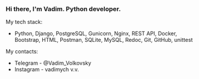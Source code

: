 ### Hi there, I'm Vadim. Python developer.

My tech stack:

- Python, Django, PostgreSQL, Gunicorn, Nginx, REST API, Docker, Bootstrap, HTML, Postman, SQLite, MySQL, Redoc, Git, GitHub, unittest


My contacts:

- Telegram - @Vadim_Volkovsky
- Instagram - vadimych v.v.
